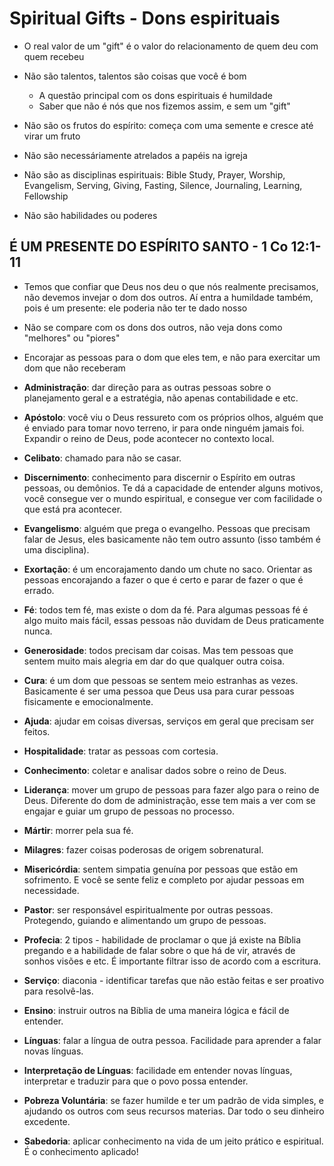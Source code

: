 # Spiritual Gifts - Dons espirituais

- O real valor de um "gift" é o valor do relacionamento de quem deu com quem
  recebeu

- Não são talentos, talentos são coisas que você é bom
  - A questão principal com os dons espirituais é humildade
  - Saber que não é nós que nos fizemos assim, e sem um "gift"
- Não são os frutos do espírito: começa com uma semente e cresce até virar um
  fruto
- Não são necessáriamente atrelados a papéis na igreja
- Não são as disciplinas espirituais: Bible Study, Prayer, Worship, Evangelism,
  Serving, Giving, Fasting, Silence, Journaling, Learning, Fellowship
- Não são habilidades ou poderes

## É UM PRESENTE DO ESPÍRITO SANTO - 1 Co 12:1-11

- Temos que confiar que Deus nos deu o que nós realmente precisamos, não devemos
  invejar o dom dos outros. Aí entra a humildade também, pois é um presente: ele
  poderia não ter te dado nosso

- Não se compare com os dons dos outros, não veja dons como "melhores" ou
  "piores"
- Encorajar as pessoas para o dom que eles tem, e não para exercitar um dom que
  não receberam

- **Administração**: dar direção para as outras pessoas sobre o planejamento geral
  e a estratégia, não apenas contabilidade e etc.
- **Apóstolo**: você viu o Deus ressureto com os próprios olhos, alguém que é
  enviado para tomar novo terreno, ir para onde ninguém jamais foi. Expandir o
  reino de Deus, pode acontecer no contexto local.
- **Celibato**: chamado para não se casar.
- **Discernimento**: conhecimento para discernir o Espírito em outras pessoas, ou
  demônios. Te dá a capacidade de entender alguns motivos, você consegue ver o
  mundo espiritual, e consegue ver com facilidade o que está pra acontecer.
- **Evangelismo**: alguém que prega o evangelho. Pessoas que precisam falar de
  Jesus, eles basicamente não tem outro assunto (isso também é uma disciplina).
- **Exortação**: é um encorajamento dando um chute no saco. Orientar as pessoas
  encorajando a fazer o que é certo e parar de fazer o que é errado.
- **Fé**: todos tem fé, mas existe o dom da fé. Para algumas pessoas fé é algo muito
  mais fácil, essas pessoas não duvidam de Deus praticamente nunca.
- **Generosidade**: todos precisam dar coisas. Mas tem pessoas que sentem muito mais
  alegria em dar do que qualquer outra coisa.
- **Cura**: é um dom que pessoas se sentem meio estranhas as vezes. Basicamente é
  ser uma pessoa que Deus usa para curar pessoas fisicamente e emocionalmente.
- **Ajuda**: ajudar em coisas diversas, serviços em geral que precisam ser feitos.
- **Hospitalidade**: tratar as pessoas com cortesia.
- **Conhecimento**: coletar e analisar dados sobre o reino de Deus.
- **Liderança**: mover um grupo de pessoas para fazer algo para o reino de Deus.
  Diferente do dom de administração, esse tem mais a ver com se engajar e guiar
  um grupo de pessoas no processo.
- **Mártir**: morrer pela sua fé.
- **Milagres**: fazer coisas poderosas de origem sobrenatural.
- **Misericórdia**: sentem simpatia genuína por pessoas que estão em sofrimento. E
  você se sente feliz e completo por ajudar pessoas em necessidade.
- **Pastor**: ser responsável espiritualmente por outras pessoas. Protegendo,
  guiando e alimentando um grupo de pessoas.
- **Profecia**: 2 tipos - habilidade de proclamar o que já existe na Bíblia pregando
  e a habilidade de falar sobre o que há de vir, através de sonhos visões e etc.
  É importante filtrar isso de acordo com a escritura.
- **Serviço**: diaconia - identificar tarefas que não estão feitas e ser proativo
  para resolvê-las.
- **Ensino**: instruir outros na Bíblia de uma maneira lógica e fácil de entender.
- **Línguas**: falar a língua de outra pessoa. Facilidade para aprender a falar
  novas línguas.
- **Interpretação de Línguas**: facilidade em entender novas línguas, interpretar
  e traduzir para que o povo possa entender.
- **Pobreza Voluntária**: se fazer humilde e ter um padrão de vida simples, e
  ajudando os outros com seus recursos materias. Dar todo o seu dinheiro
  excedente.
- **Sabedoria**: aplicar conhecimento na vida de um jeito prático e espiritual. É o
  conhecimento aplicado!

